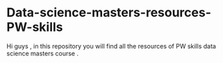 # Data-science-masters-resources-PW-skills
Hi guys , in this repository you will find all the resources of PW skills data science masters course . 
